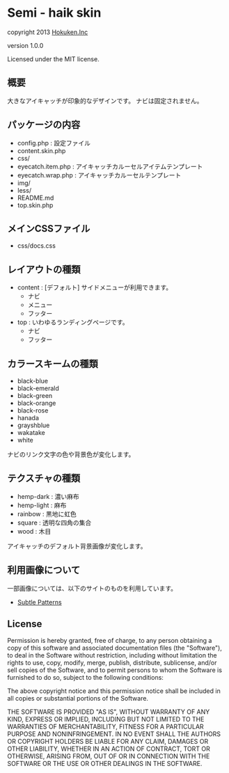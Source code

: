 Semi - haik skin
====================

copyright 2013 [Hokuken.Inc](http://www.hokuken.com/)

version 1.0.0

Licensed under the MIT license.


## 概要

大きなアイキャッチが印象的なデザインです。
ナビは固定されません。


## パッケージの内容

- config.php              : 設定ファイル
- content.skin.php
- css/
- eyecatch.item.php : アイキャッチカルーセルアイテムテンプレート
- eyecatch.wrap.php : アイキャッチカルーセルテンプレート
- img/
- less/
- README.md
- top.skin.php


## メインCSSファイル

- css/docs.css


## レイアウトの種類


- content : [デフォルト] サイドメニューが利用できます。
    - ナビ
    - メニュー
    - フッター
- top : いわゆるランディングページです。
    - ナビ
    - フッター


## カラースキームの種類


- black-blue
- black-emerald
- black-green
- black-orange
- black-rose
- hanada
- grayshblue
- wakatake
- white

ナビのリンク文字の色や背景色が変化します。


## テクスチャの種類

- hemp-dark  : 濃い麻布
- hemp-light : 麻布
- rainbow    : 黒地に虹色
- square     : 透明な四角の集合
- wood       : 木目


アイキャッチのデフォルト背景画像が変化します。



## 利用画像について


一部画像については、以下のサイトのものを利用しています。

- [Subtle Patterns](http://subtlepatterns.com/)


## License


Permission is hereby granted, free of charge, to any person obtaining
a copy of this software and associated documentation files (the
"Software"), to deal in the Software without restriction, including
without limitation the rights to use, copy, modify, merge, publish,
distribute, sublicense, and/or sell copies of the Software, and to
permit persons to whom the Software is furnished to do so, subject to
the following conditions:

The above copyright notice and this permission notice shall be
included in all copies or substantial portions of the Software.

THE SOFTWARE IS PROVIDED "AS IS", WITHOUT WARRANTY OF ANY KIND,
EXPRESS OR IMPLIED, INCLUDING BUT NOT LIMITED TO THE WARRANTIES OF
MERCHANTABILITY, FITNESS FOR A PARTICULAR PURPOSE AND
NONINFRINGEMENT. IN NO EVENT SHALL THE AUTHORS OR COPYRIGHT HOLDERS BE
LIABLE FOR ANY CLAIM, DAMAGES OR OTHER LIABILITY, WHETHER IN AN ACTION
OF CONTRACT, TORT OR OTHERWISE, ARISING FROM, OUT OF OR IN CONNECTION
WITH THE SOFTWARE OR THE USE OR OTHER DEALINGS IN THE SOFTWARE.
